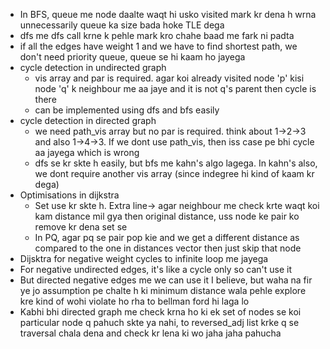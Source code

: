 - In BFS, queue me node daalte waqt hi usko visited mark kr dena h wrna unnecessarily queue ka size bada hoke TLE dega
- dfs me dfs call krne k pehle mark kro chahe baad me fark ni padta
- if all the edges have weight 1 and we have to find shortest path, we don't need priority queue, queue se hi kaam ho jayega
- cycle detection in undirected graph
  - vis array and par is required. agar koi already visited node 'p' kisi node 'q' k neighbour me aa jaye and it is not q's parent then cycle is there
  - can be implemented using dfs and bfs easily
- cycle detection in directed graph
  - we need path_vis array but no par is required. think about 1->2->3 and also 1->4->3. If we dont use path_vis, then iss case pe bhi cycle aa jayega which is wrong
  - dfs se kr skte h easily, but bfs me kahn's algo lagega. In kahn's also, we dont require another vis array (since indegree hi kind of kaam kr dega)
- Optimisations in dijkstra
  - Set use kr skte h. Extra line-> agar neighbour me check krte waqt koi kam distance mil gya then original distance, uss node ke pair ko remove kr dena set se
  - In PQ, agar pq se pair pop kie and we get a different distance as compared to the one in distances vector then just skip that node
- Dijsktra for negative weight cycles to infinite loop me jayega
- For negative undirected edges, it's like a cycle only so can't use it
- But directed negative edges me we can use it I believe, but waha na fir ye jo assumption pe chalte h ki minimum distance wala pehle explore kre kind of wohi violate ho rha to bellman ford hi laga lo
- Kabhi bhi directed graph me check krna ho ki ek set of nodes se koi particular node q pahuch skte ya nahi, to reversed_adj list krke q se traversal chala dena and check kr lena ki wo jaha jaha pahucha

